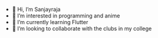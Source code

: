 - 👋 Hi, I’m Sanjayraja
- 👀 I’m interested in programming and anime
- 🌱 I’m currently learning Flutter
- 💞️ I’m looking to collaborate with the clubs in my college 

<!---
sanjayrajasreeraja/sanjayrajasreeraja is a ✨ special ✨ repository because its `README.md` (this file) appears on your GitHub profile.
You can click the Preview link to take a look at your changes.
--->
